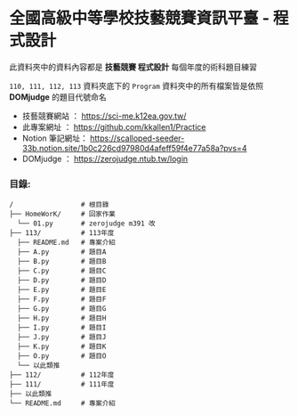 # 全國高級中等學校技藝競賽資訊平臺 - 程式設計

此資料夾中的資料內容都是 **技藝競賽 程式設計** 每個年度的術科題目練習

`110, 111, 112, 113` 資料夾底下的 `Program` 資料夾中的所有檔案皆是依照 **DOMjudge** 的題目代號命名

- 技藝競賽網站   ： https://sci-me.k12ea.gov.tw/
- 此專案網址     ： https://github.com/kkallen1/Practice
- Notion 筆記網址： https://scalloped-seeder-33b.notion.site/1b0c226cd97980d4afeff59f4e77a58a?pvs=4
- DOMjudge      ： https://zerojudge.ntub.tw/login


### 目錄:
```
/                 # 根目錄
├── HomeWorK/     # 回家作業
  └── 01.py       # zerojudge m391 改
├── 113/          # 113年度
  ├── README.md   # 專案介紹
  ├── A.py        # 題目A
  ├── B.py        # 題目B
  ├── C.py        # 題目C
  ├── D.py        # 題目D
  ├── E.py        # 題目E
  ├── F.py        # 題目F
  ├── G.py        # 題目G
  ├── H.py        # 題目H
  ├── I.py        # 題目I
  ├── J.py        # 題目J
  ├── K.py        # 題目K
  ├── O.py        # 題目O
  └── 以此類推
├── 112/          # 112年度
├── 111/          # 111年度
├── 以此類推
└── README.md     # 專案介紹
```
